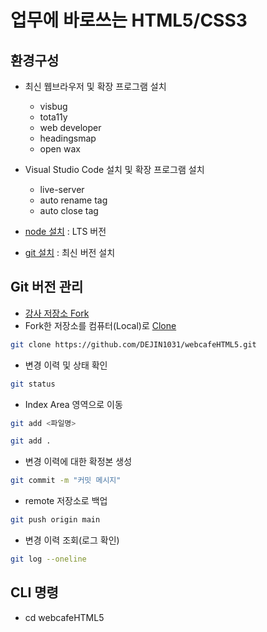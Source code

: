 # 업무에 바로쓰는 HTML5/CSS3

## 환경구성
- 최신 웹브라우저 및 확장 프로그램 설치
  - visbug
  - tota11y
  - web developer
  - headingsmap
  - open wax

- Visual Studio Code  설치 및 확장 프로그램 설치
  - live-server
  - auto rename tag
  - auto close tag

- [node 설치](https://nodejs.org/ko/)
: LTS 버전

- [git 설치](https://git-scm.com/)
: 최신 버전 설치

## Git 버전 관리
- [강사 저장소 Fork](https://github.com/seulbinim/webcafeHTML5)
- Fork한 저장소를 컴퓨터(Local)로 [Clone](https://github.com/DEJIN1031/webcafeHTML5.git) 
```bash
git clone https://github.com/DEJIN1031/webcafeHTML5.git

```
- 변경 이력 및 상태 확인
```bash
git status
```
- Index Area 영역으로 이동
```bash
git add <파일명>
```
```bash
git add .
```

- 변경 이력에 대한 확정본 생성
```bash
git commit -m "커밋 메시지"
```

- remote 저장소로 백업
```bash
git push origin main
```

- 변경 이력 조회(로그 확인)
```bash
git log --oneline
```


## CLI 명령
- cd webcafeHTML5